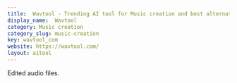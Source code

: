```yaml
---
title:  Wavtool - Trending AI tool for Music creation and best alternatives
display_name:  Wavtool
category: Music creation
category_slug: music-creation
key: wavtool_com
website: https://wavtool.com/
layout: aitool
---
```


Edited audio files.
